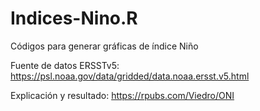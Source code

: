 # Indices-Nino.R
Códigos para generar gráficas de índice Niño

Fuente de datos ERSSTv5: https://psl.noaa.gov/data/gridded/data.noaa.ersst.v5.html

Explicación y resultado: https://rpubs.com/Viedro/ONI
